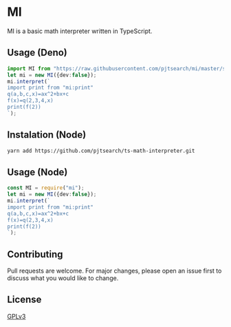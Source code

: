 # MI
MI is a basic math interpreter written in TypeScript.

## Usage (Deno)
```typescript
import MI from "https://raw.githubusercontent.com/pjtsearch/mi/master/src/index.ts";
let mi = new MI({dev:false});
mi.interpret(`
import print from "mi:print"
q(a,b,c,x)=ax^2+bx+c
f(x)=q(2,3,4,x)
print(f(2))
`);
```

## Instalation (Node)
```bash
yarn add https://github.com/pjtsearch/ts-math-interpreter.git
```

## Usage (Node)
```typescript
const MI = require("mi");
let mi = new MI({dev:false});
mi.interpret(`
import print from "mi:print"
q(a,b,c,x)=ax^2+bx+c
f(x)=q(2,3,4,x)
print(f(2))
`);
```


## Contributing
Pull requests are welcome. For major changes, please open an issue first to discuss what you would like to change.

<!--Please make sure to update tests as appropriate.-->

## License
[GPLv3](https://choosealicense.com/licenses/gpl-3.0/)